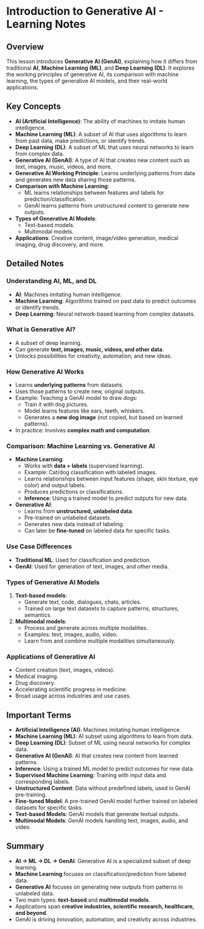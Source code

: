 # Introduction to Generative AI - Learning Notes

## Overview
This lesson introduces **Generative AI (GenAI)**, explaining how it differs from traditional **AI**, **Machine Learning (ML)**, and **Deep Learning (DL)**. It explores the working principles of generative AI, its comparison with machine learning, the types of generative AI models, and their real-world applications.

## Key Concepts
- **AI (Artificial Intelligence)**: The ability of machines to imitate human intelligence.
- **Machine Learning (ML)**: A subset of AI that uses algorithms to learn from past data, make predictions, or identify trends.
- **Deep Learning (DL)**: A subset of ML that uses neural networks to learn from complex data.
- **Generative AI (GenAI)**: A type of AI that creates new content such as text, images, music, videos, and more.
- **Generative AI Working Principle**: Learns underlying patterns from data and generates new data sharing those patterns.
- **Comparison with Machine Learning**: 
  - ML learns relationships between features and labels for prediction/classification.
  - GenAI learns patterns from unstructured content to generate new outputs.
- **Types of Generative AI Models**:
  - Text-based models.
  - Multimodal models.
- **Applications**: Creative content, image/video generation, medical imaging, drug discovery, and more.

## Detailed Notes

### Understanding AI, ML, and DL
- **AI**: Machines imitating human intelligence.
- **Machine Learning**: Algorithms trained on past data to predict outcomes or identify trends.
- **Deep Learning**: Neural network-based learning from complex datasets.

### What is Generative AI?
- A subset of deep learning.
- Can generate **text, images, music, videos, and other data**.
- Unlocks possibilities for creativity, automation, and new ideas.

### How Generative AI Works
- Learns **underlying patterns** from datasets.
- Uses those patterns to create new, original outputs.
- Example: Teaching a GenAI model to draw dogs:
  - Train it with dog pictures.
  - Model learns features like ears, teeth, whiskers.
  - Generates a **new dog image** (not copied, but based on learned patterns).
- In practice: Involves **complex math and computation**.

### Comparison: Machine Learning vs. Generative AI
- **Machine Learning**:
  - Works with **data + labels** (supervised learning).
  - Example: Cat/dog classification with labeled images.
  - Learns relationships between input features (shape, skin texture, eye color) and output labels.
  - Produces predictions or classifications.
  - **Inference**: Using a trained model to predict outputs for new data.
- **Generative AI**:
  - Learns from **unstructured, unlabeled data**.
  - Pre-trained on unlabeled datasets.
  - Generates new data instead of labeling.
  - Can later be **fine-tuned** on labeled data for specific tasks.

### Use Case Differences
- **Traditional ML**: Used for classification and prediction.
- **GenAI**: Used for generation of text, images, and other media.

### Types of Generative AI Models
1. **Text-based models**:
   - Generate text, code, dialogues, chats, articles.
   - Trained on large text datasets to capture patterns, structures, semantics.
2. **Multimodal models**:
   - Process and generate across multiple modalities.
   - Examples: text, images, audio, video.
   - Learn from and combine multiple modalities simultaneously.

### Applications of Generative AI
- Content creation (text, images, videos).
- Medical imaging.
- Drug discovery.
- Accelerating scientific progress in medicine.
- Broad usage across industries and use cases.

## Important Terms
- **Artificial Intelligence (AI)**: Machines imitating human intelligence.
- **Machine Learning (ML)**: AI subset using algorithms to learn from data.
- **Deep Learning (DL)**: Subset of ML using neural networks for complex data.
- **Generative AI (GenAI)**: AI that creates new content from learned patterns.
- **Inference**: Using a trained ML model to predict outcomes for new data.
- **Supervised Machine Learning**: Training with input data and corresponding labels.
- **Unstructured Content**: Data without predefined labels, used in GenAI pre-training.
- **Fine-tuned Model**: A pre-trained GenAI model further trained on labeled datasets for specific tasks.
- **Text-based Models**: GenAI models that generate textual outputs.
- **Multimodal Models**: GenAI models handling text, images, audio, and video.

## Summary
- **AI → ML → DL → GenAI**: Generative AI is a specialized subset of deep learning.
- **Machine Learning** focuses on classification/prediction from labeled data.
- **Generative AI** focuses on generating new outputs from patterns in unlabeled data.
- Two main types: **text-based** and **multimodal models**.
- Applications span **creative industries, scientific research, healthcare, and beyond**.
- GenAI is driving innovation, automation, and creativity across industries.
